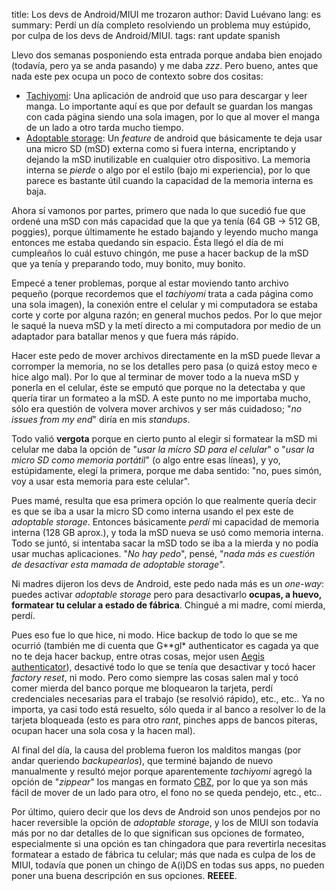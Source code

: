 title: Los devs de Android/MIUI me trozaron
author: David Luévano
lang: es
summary: Perdí un día completo resolviendo un problema muy estúpido, por culpa de los devs de Android/MIUI.
tags: rant
	update
	spanish

Llevo dos semanas posponiendo esta entrada porque andaba bien enojado (todavía, pero ya se anda pasando) y me daba *zzz*. Pero bueno, antes que nada este pex ocupa un poco de contexto sobre dos cositas:

- [Tachiyomi](https://tachiyomi.org/): Una aplicación de android que uso para descargar y leer manga. Lo importante aquí es que por default se guardan los mangas con cada página siendo una sola imagen, por lo que al mover el manga de un lado a otro tarda mucho tiempo.
- [Adoptable storage](https://source.android.com/devices/storage/adoptable): Un *feature* de android que básicamente te deja usar una micro SD (mSD) externa como si fuera interna, encriptando y dejando la mSD inutilizable en cualquier otro dispositivo. La memoria interna se *pierde* o algo por el estilo (bajo mi experiencia), por lo que parece es bastante útil cuando la capacidad de la memoria interna es baja.

Ahora sí vamonos por partes, primero que nada lo que sucedió fue que ordené una mSD con más capacidad que la que ya tenía (64 GB -> 512 GB, poggies), porque últimamente he estado bajando y leyendo mucho manga entonces me estaba quedando sin espacio. Ésta llegó el día de mi cumpleaños lo cuál estuvo chingón, me puse a hacer backup de la mSD que ya tenía y preparando todo, muy bonito, muy bonito.

Empecé a tener problemas, porque al estar moviendo tanto archivo pequeño (porque recordemos que el *tachiyomi* trata a cada página como una sola imagen), la conexión entre el celular y mi computadora se estaba corte y corte por alguna razón; en general muchos pedos. Por lo que mejor le saqué la nueva mSD y la metí directo a mi computadora por medio de un adaptador para batallar menos y que fuera más rápido.

Hacer este pedo de mover archivos directamente en la mSD puede llevar a corromper la memoria, no se los detalles pero pasa (o quizá estoy meco e hice algo mal). Por lo que al terminar de mover todo a la nueva mSD y ponerla en el celular, éste se emputó que porque no la detectaba y que quería tirar un formateo a la mSD. A este punto no me importaba mucho, sólo era questión de volvera mover archivos y ser más cuidadoso; "*no issues from my end*" diría en mis *standups*.

Todo valió **vergota** porque en cierto punto al elegir sí formatear la mSD mi celular me daba la opción de "*usar la micro SD para el celular*" o "*usar la micro SD como memoria portátil*" (o algo entre esas líneas), y yo, estúpidamente, elegí la primera, porque me daba sentido: "no, pues simón, voy a usar esta memoria para este celular".

Pues mamé, resulta que esa primera opción lo que realmente quería decir es que se iba a usar la micro SD como interna usando el pex este de *adoptable storage*. Entonces básicamente *perdí* mi capacidad de memoria interna (128 GB aprox.), y toda la mSD nueva se usó como memoria interna. Todo se juntó, si intentaba sacar la mSD todo se iba a la mierda y no podía usar muchas aplicaciones. "*No hay pedo*", pensé, "*nada más es cuestión de desactivar esta mamada de adoptable storage*".

Ni madres dijeron los devs de Android, este pedo nada más es un *one-way*: puedes activar *adoptable storage* pero para desactivarlo **ocupas, a huevo, formatear tu celular a estado de fábrica**. Chingué a mi madre, comí mierda, perdí.

Pues eso fue lo que hice, ni modo. Hice backup de todo lo que se me ocurrió (también me di cuenta que G\*\*gl\* authenticator es cagada ya que no te deja hacer backup, entre otras cosas, mejor usen [Aegis authenticator](https://getaegis.app/)), desactivé todo lo que se tenía que desactivar y tocó hacer *factory reset*, ni modo. Pero como siempre las cosas salen mal y tocó comer mierda del banco porque me bloquearon la tarjeta, perdí credenciales necesarias para el trabajo (se resolvió rápido), etc., etc.. Ya no importa, ya casi todo está resuelto, sólo queda ir al banco a resolver lo de la tarjeta bloqueada (esto es para otro *rant*, pinches apps de bancos piteras, ocupan hacer una sola cosa y la hacen mal).

Al final del día, la causa del problema fueron los malditos mangas (por andar queriendo *backupearlos*), que terminé bajando de nuevo manualmente y resultó mejor porque aparentemente *tachiyomi* agregó la opción de "*zippear*" los mangas en formato [CBZ](https://docs.fileformat.com/ebook/cbz/), por lo que ya son más fácil de mover de un lado para otro, el fono no se queda pendejo, etc., etc..

Por último, quiero decir que los devs de Android son unos pendejos por no hacer reversible la opción de *adoptable storage*, y los de MIUI son todavía más por no dar detalles de lo que significan sus opciones de formateo, especialmente si una opción es tan chingadora que para revertirla necesitas formatear a estado de fábrica tu celular; más que nada es culpa de los de MIUI, todavía que ponen un chingo de A(i)DS en todas sus apps, no pueden poner una buena descripción en sus opciones. **REEEE**.